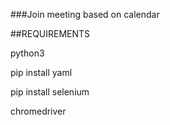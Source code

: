 ###Join meeting based on calendar

##REQUIREMENTS

python3

pip install yaml

pip install selenium

chromedriver